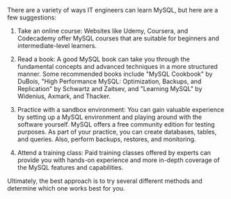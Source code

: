 There are a variety of ways IT engineers can learn MySQL, but here are a few suggestions:

1. Take an online course: Websites like Udemy, Coursera, and Codecademy offer MySQL courses that are suitable for beginners and intermediate-level learners.

2. Read a book: A good MySQL book can take you through the fundamental concepts and advanced techniques in a more structured manner. Some recommended books include "MySQL Cookbook" by DuBois, "High Performance MySQL: Optimization, Backups, and Replication" by Schwartz and Zaitsev, and "Learning MySQL" by Widenius, Axmark, and Thacker.

3. Practice with a sandbox environment: You can gain valuable experience by setting up a MySQL environment and playing around with the software yourself. MySQL offers a free community edition for testing purposes. As part of your practice, you can create databases, tables, and queries. Also, perform backups, restores, and monitoring.

4. Attend a training class: Paid training classes offered by experts can provide you with hands-on experience and more in-depth coverage of the MySQL features and capabilities.

Ultimately, the best approach is to try several different methods and determine which one works best for you.
